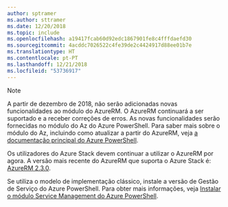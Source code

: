 ```yaml
---
author: sptramer
ms.author: sttramer
ms.date: 12/20/2018
ms.topic: include
ms.openlocfilehash: a19417fcab60d92edc1867901fe8c4fffdaefd30
ms.sourcegitcommit: 4acddc7026522c4fe39de2c4424917d88ee01b7e
ms.translationtype: HT
ms.contentlocale: pt-PT
ms.lasthandoff: 12/21/2018
ms.locfileid: "53736917"
---
```

> [!NOTE]
> 
> A partir de dezembro de 2018, não serão adicionadas novas funcionalidades ao módulo do AzureRM. O AzureRM continuará a ser suportado e a receber correções de erros. As novas funcionalidades serão fornecidas no módulo do Az do Azure PowerShell. Para saber mais sobre o módulo do Az, incluindo como atualizar a partir do AzureRM, veja [a documentação principal do Azure PowerShell](/powershell/azure).
>
> Os utilizadores do Azure Stack devem continuar a utilizar o AzureRM por agora. A versão mais recente do AzureRM que suporta o Azure Stack é: [AzureRM 2.3.0](/powershell/azure/azurerm?view=azurermps-2.3.0).
>
> Se utiliza o modelo de implementação clássico, instale a versão de Gestão de Serviço do Azure PowerShell.
> Para obter mais informações, veja [Instalar o módulo Service Management do Azure PowerShell](/powershell/azure/servicemanagement/install-azure-ps).
